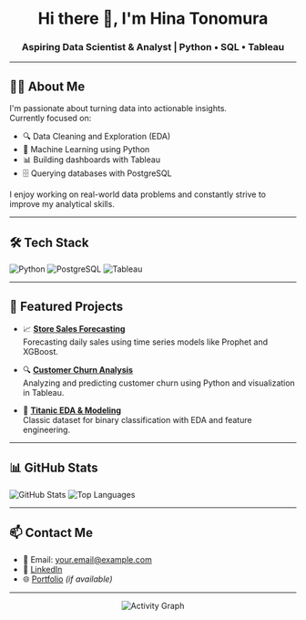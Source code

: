 <h1 align="center">Hi there 👋, I'm Hina Tonomura</h1>
<h3 align="center">Aspiring Data Scientist & Analyst | Python • SQL • Tableau</h3>

---

## 🧑‍💻 About Me

I'm passionate about turning data into actionable insights.  
Currently focused on:

- 🔍 Data Cleaning and Exploration (EDA)
- 🤖 Machine Learning using Python
- 📊 Building dashboards with Tableau
- 🗄️ Querying databases with PostgreSQL

I enjoy working on real-world data problems and constantly strive to improve my analytical skills.

---

## 🛠️ Tech Stack

![Python](https://img.shields.io/badge/Python-3776AB?style=for-the-badge&logo=python&logoColor=white)
![PostgreSQL](https://img.shields.io/badge/PostgreSQL-336791?style=for-the-badge&logo=postgresql&logoColor=white)
![Tableau](https://img.shields.io/badge/Tableau-E97627?style=for-the-badge&logo=tableau&logoColor=white)

---

## 📂 Featured Projects

- 📈 **[Store Sales Forecasting](https://github.com/Hailey-cloud/store-sales-forecasting)**  
  Forecasting daily sales using time series models like Prophet and XGBoost.

- 🔍 **[Customer Churn Analysis](https://github.com/Hailey-cloud/customer-churn-analysis)**  
  Analyzing and predicting customer churn using Python and visualization in Tableau.

- 🚢 **[Titanic EDA & Modeling](https://github.com/Hailey-cloud/titanic-analysis)**  
  Classic dataset for binary classification with EDA and feature engineering.

---

## 📊 GitHub Stats

![GitHub Stats](https://github-readme-stats.vercel.app/api?username=Hailey-cloud&show_icons=true&theme=tokyonight)
![Top Languages](https://github-readme-stats.vercel.app/api/top-langs/?username=Hailey-cloud&layout=compact&theme=tokyonight)

---

## 📫 Contact Me

- 📧 Email: your.email@example.com  
- 💼 [LinkedIn](https://www.linkedin.com/in/your-profile)  
- 🌐 [Portfolio](https://yourportfolio.com) *(if available)*

---

<p align="center">
  <img src="https://github-readme-activity-graph.vercel.app/graph?username=Hailey-cloud&theme=react-dark" alt="Activity Graph" />
</p>
